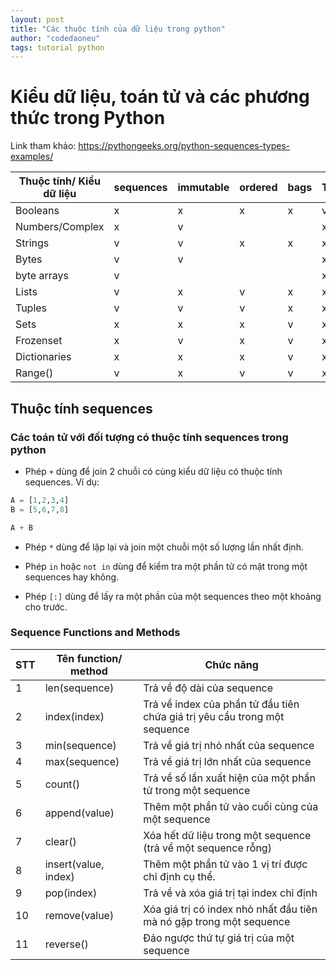 ```yaml
---
layout: post
title: "Các thuộc tính của dữ liệu trong python"
author: "codedaoneu"
tags: tutorial python
---
```


# Kiểu dữ liệu, toán tử và các phương thức trong Python

Link tham khảo: https://pythongeeks.org/python-sequences-types-examples/

| Thuộc tính/ Kiểu dữ liệu | sequences | immutable | ordered | bags | True/False |
|--------------------------|-----------|-----------|---------|------|------------|
| Booleans                 | x         | x         | x       | x    | v          |
| Numbers/Complex          | x         | v         |         |      | x          |
| Strings                  | v         | v         | x       | x    | x          |
| Bytes                    | v         | v         |         |      | x          |
| byte arrays              | v         |           |         |      | x          |
| Lists                    | v         | x         | v       | x    | x          |
| Tuples                   | v         | v         | v       | x    | x          |
| Sets                     | x         | x         | x       | v    | x          |
| Frozenset                | x         | v         | x       | v    | x          |
| Dictionaries             | x         | x         | x       | v    | x          |
| Range()                  | v         | x         | v       | v    | x          |

## Thuộc tính sequences

### Các toán tử với đối tượng có thuộc tính sequences trong python


- Phép `+` dùng để join 2 chuỗi có cùng kiểu dữ liệu có thuộc tính sequences. Ví dụ:

```python
A = [1,2,3,4]
B = [5,6,7,8]

A + B
```
- Phép `*` dùng để lặp lại và join một chuỗi một số lượng lần nhất định.

- Phép `in` hoặc `not in` dùng để kiểm tra một phần tử có mặt trong một sequences hay không.

- Phép `[:]` dùng để lấy ra một phần của một sequences theo một khoảng cho trước.

### Sequence Functions and Methods

| STT | Tên function/ method | Chức năng                                                                 |
|-----|----------------------|---------------------------------------------------------------------------|
| 1   | len(sequence)        | Trả về độ dài của sequence                                                |
| 2   | index(index)         | Trả về index của phần tử đầu tiên chứa giá trị yêu cầu trong một sequence |
| 3   | min(sequence)        | Trả về giá trị nhỏ nhất của sequence                                      |
| 4   | max(sequence)        | Trả về giá trị lớn nhất của sequence                                      |
| 5   | count()              | Trả về số lần xuất hiện của một phần tử trong một sequence                |
| 6   | append(value)        | Thêm một phần tử vào cuối cùng của một sequence                           |
| 7   | clear()              | Xóa hết dữ liệu trong một sequence (trả về một sequence rỗng)             |
| 8   | insert(value, index) | Thêm một phần tử vào 1 vị trí được chỉ định cụ thể.                       |
| 9   | pop(index)           | Trả về và xóa giá trị tại index chỉ định                                  |
| 10  | remove(value)        | Xóa giá trị có index nhỏ nhất đầu tiên mà nó gặp trong một sequence       |
| 11  | reverse()            | Đảo ngược thứ tự giá trị của một sequence                                 |

